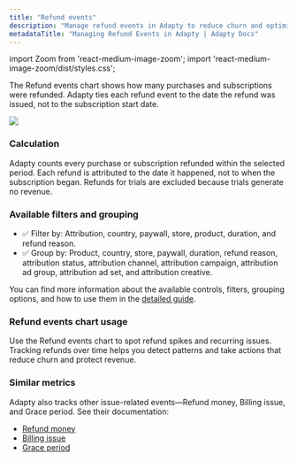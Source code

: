 ```yaml
---
title: "Refund events"
description: "Manage refund events in Adapty to reduce churn and optimize revenue."
metadataTitle: "Managing Refund Events in Adapty | Adapty Docs"
---
```


import Zoom from 'react-medium-image-zoom';
import 'react-medium-image-zoom/dist/styles.css';

The Refund events chart shows how many purchases and subscriptions were refunded. Adapty ties each refund event to the date the refund was issued, not to the subscription start date.


<Zoom>
  <img src={require('./img/a3e1945-small-CleanShot_2023-05-11_at_18.36.262x.webp').default}
  style={{
    border: '1px solid #727272', /* border width and color */
    width: '700px', /* image width */
    display: 'block', /* for alignment */
    margin: '0 auto' /* center alignment */
  }}
/>
</Zoom>





### Calculation

Adapty counts every purchase or subscription refunded within the selected period. Each refund is attributed to the date it happened, not to when the subscription began. Refunds for trials are excluded because trials generate no revenue.

### Available filters and grouping

- ✅ Filter by: Attribution, country, paywall, store, product, duration, and refund reason. 
- ✅ Group by: Product, country, store, paywall, duration, refund reason, attribution status, attribution channel, attribution campaign, attribution ad group, attribution ad set, and attribution creative.

You can find more information about the available controls, filters, grouping options, and how to use them in the [detailed guide](controls-filters-grouping-compare-proceeds).

### Refund events chart usage

Use the Refund events chart to spot refund spikes and recurring issues. Tracking refunds over time helps you detect patterns and take actions that reduce churn and protect revenue.

### Similar metrics

Adapty also tracks other issue-related events—Refund money, Billing issue, and Grace period. See their documentation:

- [Refund money](refund-money)
- [Billing issue](billing-issue)
- [Grace period](grace-period)